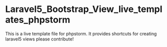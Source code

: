 Laravel5_Bootstrap_View_live_templates_phpstorm
===============================================

This is a live template file for phpstorm.
It provides shortcuts for creating laravel5 views
please contribute!
